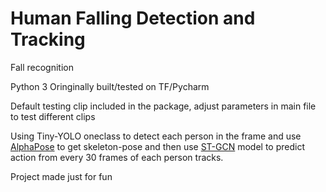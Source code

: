 <h1> Human Falling Detection and Tracking </h1>

Fall recognition

Python 3 
Oringinally built/tested on TF/Pycharm

Default testing clip included in the package, adjust parameters in main file to test different clips

Using Tiny-YOLO oneclass to detect each person in the frame and use 
[AlphaPose](https://github.com/MVIG-SJTU/AlphaPose) to get skeleton-pose and then use
[ST-GCN](https://github.com/yysijie/st-gcn) model to predict action from every 30 frames 
of each person tracks.

Project made just for fun
